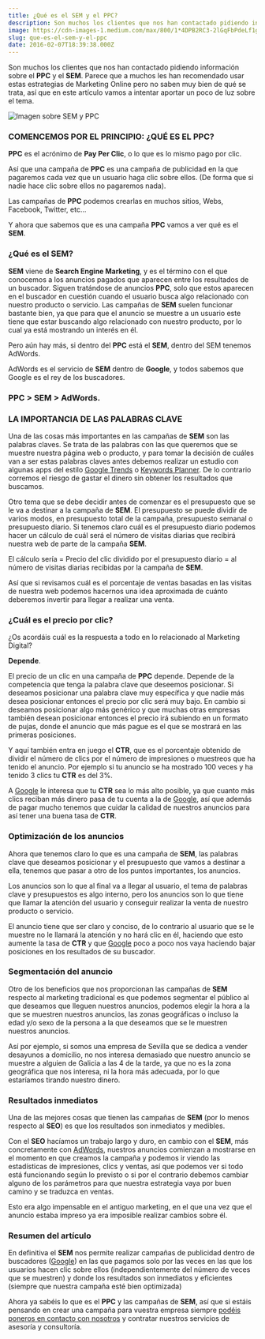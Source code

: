 ```yaml
---
title: ¿Qué es el SEM y el PPC?
description: Son muchos los clientes que nos han contactado pidiendo información sobre el PPC y el SEM. Parece que a muchos les han recomendado usar…
image: https://cdn-images-1.medium.com/max/800/1*4DPB2RC3-2lGqFbPdeLf1g.jpeg
slug: que-es-el-sem-y-el-ppc
date: 2016-02-07T18:39:38.000Z
---
```


Son muchos los clientes que nos han contactado pidiendo información sobre el **PPC** y el **SEM**. Parece que a muchos les han recomendado usar estas estrategias de Marketing Online pero no saben muy bien de qué se trata, así que en este artículo vamos a intentar aportar un poco de luz sobre el tema.

![Imagen sobre SEM y PPC](https://cdn-images-1.medium.com/max/800/1*4DPB2RC3-2lGqFbPdeLf1g.jpeg)

### COMENCEMOS POR EL PRINCIPIO: ¿QUÉ ES EL PPC?

**PPC** es el acrónimo de **Pay Per Clic**, o lo que es lo mismo pago por clic.

Así que una campaña de **PPC** es una campaña de publicidad en la que pagaremos cada vez que un usuario haga clic sobre ellos. (De forma que si nadie hace clic sobre ellos no pagaremos nada).

Las campañas de **PPC** podemos crearlas en muchos sitios, Webs, Facebook, Twitter, etc…

Y ahora que sabemos que es una campaña **PPC** vamos a ver qué es el **SEM**.

### ¿Qué es el SEM?

**SEM** viene de **Search Engine Marketing**, y es el término con el que conocemos a los anuncios pagados que aparecen entre los resultados de un buscador. Siguen tratándose de anuncios **PPC**, solo que estos aparecen en el buscador en cuestión cuando el usuario busca algo relacionado con nuestro producto o servicio. Las campañas de **SEM** suelen funcionar bastante bien, ya que para que el anuncio se muestre a un usuario este tiene que estar buscando algo relacionado con nuestro producto, por lo cual ya está mostrando un interés en él.

Pero aún hay más, si dentro del **PPC** está el **SEM**, dentro del SEM tenemos AdWords.

AdWords es el servicio de **SEM** dentro de **Google**, y todos sabemos que Google es el rey de los buscadores.

### PPC > SEM > AdWords.

### LA IMPORTANCIA DE LAS PALABRAS CLAVE

Una de las cosas más importantes en las campañas de **SEM** son las palabras claves. Se trata de las palabras con las que queremos que se muestre nuestra página web o producto, y para tomar la decisión de cuáles van a ser estas palabras claves antes debemos realizar un estudio con algunas apps del estilo [Google Trends](https://www.google.com/trends) o [Keywords Planner](https://adwords.google.com/KeywordPlanner). De lo contrario corremos el riesgo de gastar el dinero sin obtener los resultados que buscamos.

Otro tema que se debe decidir antes de comenzar es el presupuesto que se le va a destinar a la campaña de **SEM**. El presupuesto se puede dividir de varios modos, en presupuesto total de la campaña, presupuesto semanal o presupuesto diario. Si tenemos claro cuál es el presupuesto diario podemos hacer un cálculo de cuál será el número de visitas diarias que recibirá nuestra web de parte de la campaña **SEM**.

El cálculo sería = Precio del clic dividido por el presupuesto diario = al número de visitas diarias recibidas por la campaña de **SEM**.

Así que si revisamos cuál es el porcentaje de ventas basadas en las visitas de nuestra web podemos hacernos una idea aproximada de cuánto deberemos invertir para llegar a realizar una venta.

### ¿Cuál es el precio por clic?

¿Os acordáis cuál es la respuesta a todo en lo relacionado al Marketing Digital?

**Depende**.

El precio de un clic en una campaña de **PPC** depende. Depende de la competencia que tenga la palabra clave que deseemos posicionar. Si deseamos posicionar una palabra clave muy específica y que nadie más desea posicionar entonces el precio por clic será muy bajo. En cambio si deseamos posicionar algo más genérico y que muchas otras empresas también desean posicionar entonces el precio irá subiendo en un formato de pujas, donde el anuncio que más pague es el que se mostrará en las primeras posiciones.

Y aquí también entra en juego el **CTR**, que es el porcentaje obtenido de dividir el número de clics por el número de impresiones o muestreos que ha tenido el anuncio. Por ejemplo si tu anuncio se ha mostrado 100 veces y ha tenido 3 clics tu **CTR** es del 3%.

A [Google](https://www.google.com) le interesa que tu **CTR** sea lo más alto posible, ya que cuanto más clics reciban más dinero pasa de tu cuenta a la de [Google](https://www.google.com), así que además de pagar mucho tenemos que cuidar la calidad de nuestros anuncios para así tener una buena tasa de **CTR**.

### Optimización de los anuncios

Ahora que tenemos claro lo que es una campaña de **SEM**, las palabras clave que deseamos posicionar y el presupuesto que vamos a destinar a ella, tenemos que pasar a otro de los puntos importantes, los anuncios.

Los anuncios son lo que al final va a llegar al usuario, el tema de palabras clave y presupuestos es algo interno, pero los anuncios son lo que tiene que llamar la atención del usuario y conseguir realizar la venta de nuestro producto o servicio.

El anuncio tiene que ser claro y conciso, de lo contrario al usuario que se le muestre no le llamará la atención y no hará clic en él, haciendo que esto aumente la tasa de **CTR** y que [Google](https://www.google.com) poco a poco nos vaya haciendo bajar posiciones en los resultados de su buscador.

### Segmentación del anuncio

Otro de los beneficios que nos proporcionan las campañas de **SEM** respecto al marketing tradicional es que podemos segmentar el público al que deseamos que lleguen nuestros anuncios, podemos elegir la hora a la que se muestren nuestros anuncios, las zonas geográficas o incluso la edad y/o sexo de la persona a la que deseamos que se le muestren nuestros anuncios.

Así por ejemplo, si somos una empresa de Sevilla que se dedica a vender desayunos a domicilio, no nos interesa demasiado que nuestro anuncio se muestre a alguien de Galicia a las 4 de la tarde, ya que no es la zona geográfica que nos interesa, ni la hora más adecuada, por lo que estaríamos tirando nuestro dinero.

### Resultados inmediatos

Una de las mejores cosas que tienen las campañas de **SEM** (por lo menos respecto al **SEO**) es que los resultados son inmediatos y medibles.

Con el **SEO** hacíamos un trabajo largo y duro, en cambio con el **SEM**, más concretamente con [AdWords](https://ads.google.com/), nuestros anuncios comienzan a mostrarse en el momento en que creamos la campaña y podemos ir viendo las estadísticas de impresiones, clics y ventas, así que podemos ver si todo está funcionando según lo previsto o si por el contrario debemos cambiar alguno de los parámetros para que nuestra estrategia vaya por buen camino y se traduzca en ventas.

Esto era algo impensable en el antiguo marketing, en el que una vez que el anuncio estaba impreso ya era imposible realizar cambios sobre él.

### Resumen del artículo

En definitiva el **SEM** nos permite realizar campañas de publicidad dentro de buscadores ([Google](https://www.google.com)) en las que pagamos solo por las veces en las que los usuarios hacen clic sobre ellos (independientemente del número de veces que se muestren) y donde los resultados son inmediatos y eficientes (siempre que nuestra campaña esté bien optimizada)

Ahora ya sabéis lo que es el **PPC** y las campañas de **SEM**, así que si estáis pensando en crear una campaña para vuestra empresa siempre [podéis poneros en contacto con nosotros](mailto:info@ajra.es) y contratar nuestros servicios de asesoría y consultoría.
